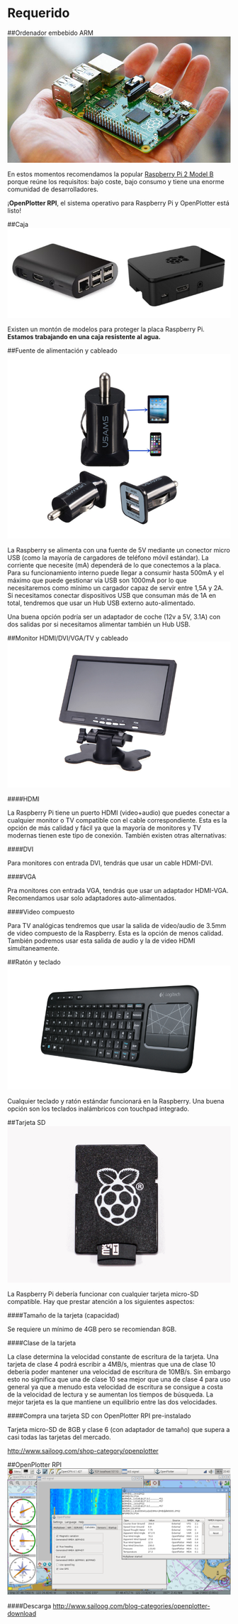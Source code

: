 # Requerido

##Ordenador embebido ARM
![](rpi2.jpg)

En estos momentos recomendamos la popular [Raspberry Pi 2 Model B](https://www.raspberrypi.org/products/raspberry-pi-2-model-b/) porque reúne los requisitos: bajo coste, bajo consumo y tiene una enorme comunidad de desarrolladores.

¡**OpenPlotter RPI**,  el sistema operativo para Raspberry Pi y OpenPlotter está listo!

##Caja
![](box.png)

Existen un montón de modelos para proteger la placa Raspberry Pi.
**Estamos trabajando en una caja resistente al agua.**

##Fuente de alimentación y cableado
![](power.png)

La Raspberry se alimenta con una fuente de 5V mediante un conector micro USB (como la mayoría de cargadores de teléfono móvil estándar). La corriente que necesite (mA) dependerá de lo que conectemos a la placa. Para su funcionamiento interno puede llegar a consumir hasta 500mA y el máximo que puede gestionar vía USB son 1000mA por lo que necesitaremos como mínimo un cargador capaz de servir entre 1,5A y 2A. Si necesitamos conectar dispositivos USB que consuman más de 1A en total, tendremos que usar un Hub USB externo auto-alimentado.

Una buena opción podría ser un adaptador de coche (12v a 5V, 3.1A) con dos salidas por si necesitamos alimentar también un Hub USB.

##Monitor HDMI/DVI/VGA/TV y cableado
![](hdmi.png)

####HDMI

La Raspberry Pi tiene un puerto HDMI (video+audio) que puedes conectar a cualquier monitor o TV compatible con el cable correspondiente. Esta es la opción de más calidad y fácil ya que la mayoría de monitores y TV modernas tienen este tipo de conexión. También existen otras alternativas:

####DVI

Para monitores con entrada DVI, tendrás que usar un cable HDMI-DVI.

####VGA 

Pra monitores con entrada VGA, tendrás que usar un adaptador HDMI-VGA. Recomendamos usar solo adaptadores auto-alimentados.

####Video compuesto

Para TV analógicas tendremos que usar la salida de video/audio de 3.5mm de video compuesto de la Raspberry. Esta es la opción de menos calidad. También podremos usar esta salida de audio y la de video HDMI simultaneamente.

##Ratón y teclado
![](keyboard.png)

Cualquier teclado y ratón estándar funcionará en la Raspberry. Una buena opción son los teclados inalámbricos con touchpad integrado.

##Tarjeta SD
![](sd.png)

La Raspberry Pi debería funcionar con cualquier tarjeta micro-SD compatible. Hay que prestar atención a los siguientes aspectos:

####Tamaño de la tarjeta (capacidad) 

Se requiere un mínimo de 4GB pero se recomiendan 8GB.

####Clase de la tarjeta

La clase determina la velocidad constante de escritura de la tarjeta. Una tarjeta de clase 4 podrá escribir a 4MB/s, mientras que una de clase 10 debería poder mantener una velocidad de escritura de 10MB/s. Sin embargo esto no significa que una de clase 10 sea mejor que una de clase 4 para uso general ya que a menudo esta velocidad de escritura se consigue a costa de la velocidad de lectura y se aumentan los tiempos de búsqueda. La mejor tarjeta es la que mantiene un equilibrio entre las dos velocidades.

####Compra una tarjeta SD con OpenPlotter RPI pre-instalado

Tarjeta micro-SD de 8GB y clase 6 (con adaptador de tamaño) que supera a casi todas las tarjetas del mercado.

http://www.sailoog.com/shop-category/openplotter

##OpenPlotter RPI
![](openplotter_rpi.png)

####Descarga
http://www.sailoog.com/blog-categories/openplotter-download